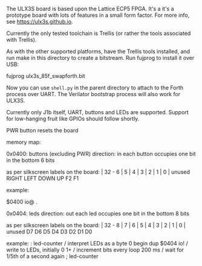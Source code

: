 The ULX3S board is based upon the Lattice ECP5 FPGA. It's a it's a prototype
board with lots of features in a small form factor. For more info, see
https://ulx3s.github.io.

Currently the only tested toolchain is Trellis (or rather the tools associated
with Trellis).

As with the other supported platforms, have the Trellis tools installed, and run
make in this directory to create a bitstream. Run fujprog to install it over
USB:

  fujprog ulx3s_85f_swapforth.bit

Now you can use `shell.py` in the parent directory to attach to the Forth
process over UART. The Verilator bootstrap process will also work for ULX3S.

Currently only J1b itself, UART, buttons and LEDs are supported. Support for
low-hanging fruit like GPIOs should follow shortly.


PWR button resets the board

memory map:

0x0400: buttons (excluding PWR)
direction: in
each button occupies one bit in the bottom 6 bits

as per silkscreen labels on the board:
|  32 - 6  |  5  |  4  |  3  |  2  |  1  |  0  |
 unused     RIGHT LEFT  DOWN  UP    F2    F1

example:

  $0400 io@ .



0x0404: leds
direction: out
each led occupies one bit in the bottom 8 bits

as per silkscreen labels on the board:
|  32 - 8 |  7  |  6  |  5  |  4  |  3  |  2  |  1  |  0  |
  unused    D7    D6    D5    D4    D3    D2    D1    D0

example:
  : led-counter     / interpret LEDs as a byte
    0 begin
      dup $0404 io! / write to LEDs, initially 0
      1+            / increment bits every loop
      200 ms        / wait for 1/5th of a second
    again
  ;
  led-counter

